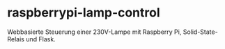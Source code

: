# raspberrypi-lamp-control
Webbasierte Steuerung einer 230V-Lampe mit Raspberry Pi, Solid-State-Relais und Flask.

